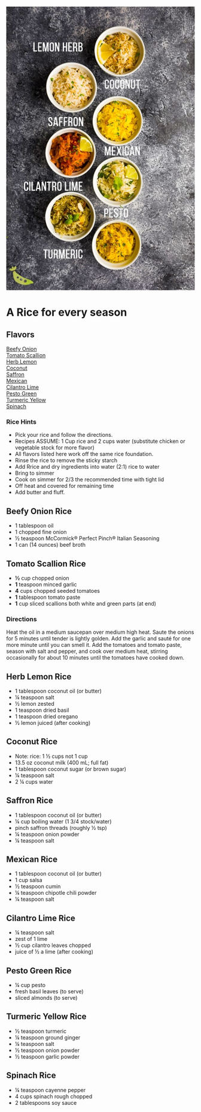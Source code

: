 [![](/images/7-easy-rice-recipes-HERO.jpg)](https://sweetpeasandsaffron.com/rice-recipes/)

#  A Rice for every season

## Flavors
[Beefy Onion](#beefy-onion-rice)  
[Tomato Scallion](#tomato-scallion-rice)  
[Herb Lemon](#herb-remon-rice)  
[Coconut](#coconut-rice)  
[Saffron](#saffron-rice)  
[Mexican](#mexican-rice)  
[Cilantro Lime](#cilantro-lime-rice)  
[Pesto Green](#pesto-green-rice)  
[Turmeric Yellow](#turmeric-yellow-rice)  
[Spinach](#spinach-rice)  

### Rice Hints
  *   Pick your rice and follow the directions.
  *   Recipes ASSUME: 1 Cup rice and 2 cups water (substitute chicken or vegetable stock for more flavor)
  *   All flavors listed here work off the same rice foundation.
  *   Rinse the rice to remove the sticky starch
  *   Add Rrice and dry ingredients into water (2:1) rice to water
  *   Bring to simmer
  *   Cook on simmer for 2/3 the recommended time with tight lid
  *   Off heat and covered for remaining time
  *   Add butter and fluff.


## Beefy Onion Rice
  *  1 tablespoon oil
  *  1 chopped fine onion
  *  ½ teaspoon McCormick® Perfect Pinch® Italian Seasoning
  *  1 can (14 ounces) beef broth

## Tomato Scallion Rice
  *   **½** cup chopped onion
  *   **1** teaspoon minced garlic
  *   **4** cups chopped seeded tomatoes
  *   **1** tablespoon tomato paste
  *   **1** cup sliced scallions both white and green parts (at end)

###  Directions
Heat the oil in a medium saucepan over medium high heat. Saute the onions for
5 minutes until tender is lightly golden. Add the garlic and sauté for one
more minute until you can smell it. Add the tomatoes and tomato paste, season
with salt and pepper, and cook over medium heat, stirring occasionally for
about 10 minutes until the tomatoes have cooked down.

## Herb Lemon Rice
  *  1 tablespoon coconut oil (or butter)
  *  ¼ teaspoon salt
  *  ½ lemon zested
  *  1 teaspoon dried basil
  *  1 teaspoon dried oregano
  *  ½ lemon juiced (after cooking)

## Coconut Rice
  *  Note: rice: 1 ½ cups not 1 cup
  *  13.5 oz coconut milk (400 mL; full fat)
  *  1 tablespoon coconut sugar (or brown sugar)
  *  ¼ teaspoon salt
  *  2 ¼ cups water

## Saffron Rice
  *  1 tablespoon coconut oil (or butter)
  *  ¼ cup boiling water (1 3/4 stock/water)
  *  pinch saffron threads (roughly ½ tsp)
  *  ¼ teaspoon onion powder
  *  ¼ teaspoon salt

## Mexican Rice
  *  1 tablespoon coconut oil (or butter)
  *  1 cup salsa
  *  ½ teaspoon cumin
  *  ¼ teaspoon chipotle chili powder
  *  ¼ teaspoon salt

## Cilantro Lime Rice
  *  ¼  teaspoon salt
  *  zest of 1 lime
  *  ½ cup cilantro leaves chopped
  *  juice of ½ a lime (after cooking)

## Pesto Green Rice
  *  ¼ cup pesto
  *  fresh basil leaves (to serve)
  *  sliced almonds (to serve)

## Turmeric Yellow Rice
  *  ½ teaspoon turmeric
  *  ¼ teaspoon ground ginger
  *  ¼ teaspoon salt
  *  ½ teaspoon onion powder
  *  ½ teaspoon garlic powder

## Spinach Rice
  *  ¼ teaspoon cayenne pepper
  *  4 cups spinach rough chopped
  *  2 tablespoons soy sauce
